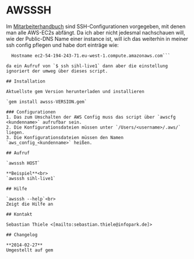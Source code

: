 # AWSSSH

Im [Mitarbeiterhandbuch](https://employeeapps.infopark.de/manual/03_Security) sind SSH-Configurationen vorgegeben, mit denen man alle AWS-EC2s abfängt.
Da ich aber nicht jedesmal nachschauen will, wie der Public-DNS Name einer instance ist, will ich das weiterhin in meiner ssh config pflegen und habe dort einträge wie:

```Host sihl-live1
  Hostname ec2-54-194-243-71.eu-west-1.compute.amazonaws.com```

da ein Aufruf von `$ ssh sihl-live1` dann aber die einstellung ignoriert der umweg über dieses script.

## Installation

Aktuellste gem Version herunterladen und installieren

`gem install awsss-VERSION.gem`

### Configurationen
1. Das zum Umschalten der AWS Config muss das script über `awscfg <kundenname>` aufrufbar sein.
2. Die Konfigurationsdateien müssen unter `/Users/<username>/.aws/` liegen.
3. Die Konfigurationsdateien müssen den Namen `aws_config_<kundenname>` heißen.

## Aufruf

`awsssh HOST`

**Beispiel**<br>
`awsssh sihl-live1`

## Hilfe

`awsssh --help`<br>
Zeigt die Hilfe an

## Kontakt

Sebastian Thiele <[mailto:sebastian.thiele@infopark.de]>

## Changelog

**2014-02-27**
Umgestellt auf gem